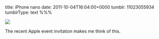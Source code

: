 title: iPhone nano
date: 2011-10-04T16:04:00+0000
tumblr: 11023055934
tumblrType: text
%%%

![](tumblr_lsju022MYX1qb1802.png)

The recent Apple event invitation makes me think of this. 
